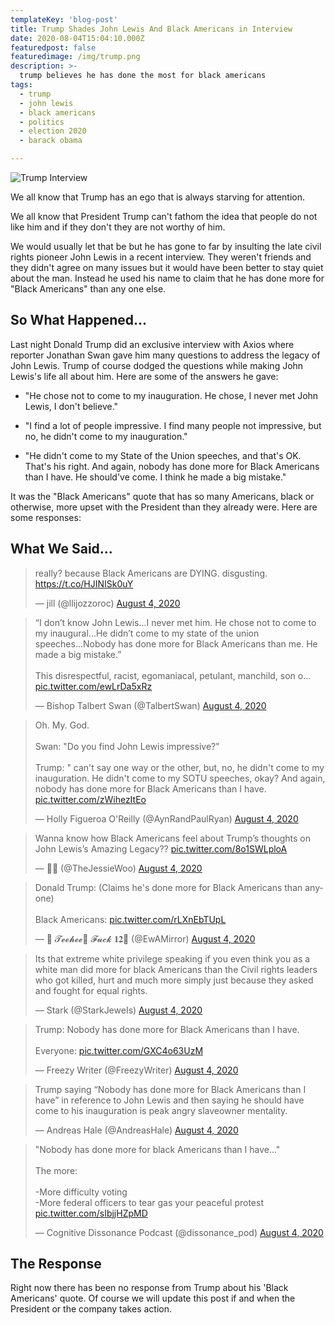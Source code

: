 ```yaml
---
templateKey: 'blog-post'
title: Trump Shades John Lewis And Black Americans in Interview
date: 2020-08-04T15:04:10.000Z
featuredpost: false
featuredimage: /img/trump.png
description: >-
  trump believes he has done the most for black americans
tags:
  - trump
  - john lewis
  - black americans
  - politics
  - election 2020
  - barack obama

---
```


![Trump Interview](/img/trump.png)

We all know that Trump has an ego that is always starving for attention.

We all know that President Trump can't fathom the idea that people do not like him and if they don't they are not worthy of him.

We would usually let that be but he has gone to far by insulting the late civil rights pioneer John Lewis in a recent interview.  They weren't friends and they didn't agree on many issues but it would have been better to stay quiet about the man.  Instead he used his name to claim that he has done more for "Black Americans" than any one else.

## So What Happened...

Last night Donald Trump did an exclusive interview with Axios where reporter Jonathan Swan gave him many questions to address the legacy of John Lewis.  Trump of course dodged the questions while making John Lewis's life all about him.  Here are some of the answers he gave:

- "He chose not to come to my inauguration. He chose, I never met John Lewis, I don't believe."

- "I find a lot of people impressive. I find many people not impressive, but no, he didn't come to my inauguration."

-  "He didn't come to my State of the Union speeches, and that's OK. That's his right. And again, nobody has done more for Black Americans than I have. He should've come. I think he made a big mistake."

It was the "Black Americans" quote that has so many Americans, black or otherwise, more upset with the President than they already were.  Here are some responses:

## What We Said...


<blockquote class="twitter-tweet"><p lang="en" dir="ltr">really? because Black Americans are DYING. disgusting. <a href="https://t.co/HJINISk0uY">https://t.co/HJINISk0uY</a></p>&mdash; jill (@llijozzoroc) <a href="https://twitter.com/llijozzoroc/status/1290651960010518534?ref_src=twsrc%5Etfw">August 4, 2020</a></blockquote>


<blockquote class="twitter-tweet"><p lang="en" dir="ltr">“I don’t know John Lewis...I never met him. He chose not to come to my inaugural...He didn’t come to my state of the union speeches...Nobody has done more for Black Americans than me. He made a big mistake.”<br><br>This disrespectful, racist, egomaniacal, petulant, manchild, son o… <a href="https://t.co/ewLrDa5xRz">pic.twitter.com/ewLrDa5xRz</a></p>&mdash; Bishop Talbert Swan (@TalbertSwan) <a href="https://twitter.com/TalbertSwan/status/1290663115588276226?ref_src=twsrc%5Etfw">August 4, 2020</a></blockquote>


<blockquote class="twitter-tweet"><p lang="en" dir="ltr">Oh. My. God.<br><br>Swan: &quot;Do you find John Lewis impressive?&quot;<br><br>Trump: &quot; can&#39;t say one way or the other, but, no, he didn&#39;t come to my inauguration. He didn&#39;t come to my SOTU speeches, okay? And again, nobody has done more for Black Americans than I have. <a href="https://t.co/zWihezItEo">pic.twitter.com/zWihezItEo</a></p>&mdash; Holly Figueroa O&#39;Reilly (@AynRandPaulRyan) <a href="https://twitter.com/AynRandPaulRyan/status/1290654200561639431?ref_src=twsrc%5Etfw">August 4, 2020</a></blockquote>


<blockquote class="twitter-tweet"><p lang="en" dir="ltr">Wanna know how Black Americans feel about Trump’s thoughts on John Lewis’s Amazing Legacy?? <a href="https://t.co/8o1SWLploA">pic.twitter.com/8o1SWLploA</a></p>&mdash; 💫✨ (@TheJessieWoo) <a href="https://twitter.com/TheJessieWoo/status/1290663203358334980?ref_src=twsrc%5Etfw">August 4, 2020</a></blockquote> 


<blockquote class="twitter-tweet"><p lang="en" dir="ltr">Donald Trump: (Claims he&#39;s done more for Black Americans than anyone)<br><br>Black Americans: <a href="https://t.co/rLXnEbTUpL">pic.twitter.com/rLXnEbTUpL</a></p>&mdash; 🌻 𝓣𝓮𝓮𝓱𝓮𝓮💞 𝓕𝓾𝓬𝓴 𝟏𝟐🌻 (@EwAMirror) <a href="https://twitter.com/EwAMirror/status/1290654982493081606?ref_src=twsrc%5Etfw">August 4, 2020</a></blockquote> 


<blockquote class="twitter-tweet"><p lang="en" dir="ltr">Its that extreme white privilege speaking if you even think you as a white man did more for black Americans than the Civil rights leaders who got killed, hurt and much more simply just because they asked and fought for equal rights.</p>&mdash; Stark (@StarkJeweIs) <a href="https://twitter.com/StarkJeweIs/status/1290654224058126340?ref_src=twsrc%5Etfw">August 4, 2020</a></blockquote>


<blockquote class="twitter-tweet"><p lang="en" dir="ltr">Trump: Nobody has done more for Black Americans than I have.<br><br>Everyone: <a href="https://t.co/GXC4o63UzM">pic.twitter.com/GXC4o63UzM</a></p>&mdash; Freezy Writer (@FreezyWriter) <a href="https://twitter.com/FreezyWriter/status/1290650853108600833?ref_src=twsrc%5Etfw">August 4, 2020</a></blockquote>


<blockquote class="twitter-tweet"><p lang="en" dir="ltr">Trump saying “Nobody has done more for Black Americans than I have” in reference to John Lewis and then saying he should have come to his inauguration is peak angry slaveowner mentality.</p>&mdash; Andreas Hale (@AndreasHale) <a href="https://twitter.com/AndreasHale/status/1290660917152292864?ref_src=twsrc%5Etfw">August 4, 2020</a></blockquote>


<blockquote class="twitter-tweet"><p lang="en" dir="ltr">&quot;Nobody has done more for black Americans than I have...&quot;<br><br>The more:<br><br>-More difficulty voting<br>-More federal officers to tear gas your peaceful protest <a href="https://t.co/sIbjjHZpMD">pic.twitter.com/sIbjjHZpMD</a></p>&mdash; Cognitive Dissonance Podcast (@dissonance_pod) <a href="https://twitter.com/dissonance_pod/status/1290669896091787265?ref_src=twsrc%5Etfw">August 4, 2020</a></blockquote>




## The Response

Right now there has been no response from Trump about his 'Black Americans' quote.  Of course we will update this post if and when the President or the company takes action.